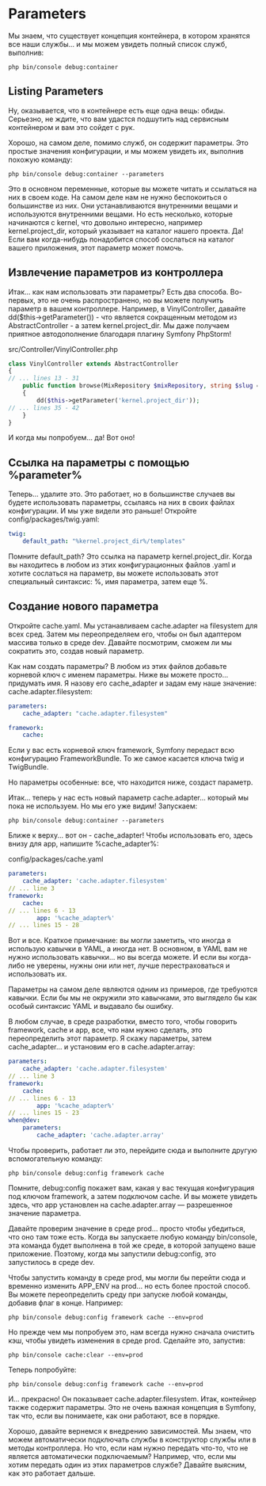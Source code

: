 # Parameters

Мы знаем, что существует концепция контейнера, в котором хранятся все наши службы... и мы можем увидеть полный список служб, выполнив:

```
php bin/console debug:container
```

## Listing Parameters

Ну, оказывается, что в контейнере есть еще одна вещь: обиды. Серьезно, не ждите, что вам удастся подшутить над сервисным контейнером и вам это сойдет с рук.

Хорошо, на самом деле, помимо служб, он содержит параметры. Это простые значения конфигурации, и мы можем увидеть их, выполнив похожую команду:

```
php bin/console debug:container --parameters
```

Это в основном переменные, которые вы можете читать и ссылаться на них в своем коде. На самом деле нам не нужно беспокоиться о большинстве из них. Они устанавливаются внутренними вещами и используются внутренними вещами. Но есть несколько, которые начинаются с kernel, что довольно интересно, например kernel.project_dir, который указывает на каталог нашего проекта. Да! Если вам когда-нибудь понадобится способ сослаться на каталог вашего приложения, этот параметр может помочь.

## Извлечение параметров из контроллера

Итак... как нам использовать эти параметры? Есть два способа. Во-первых, это не очень распространено, но вы можете получить параметр в вашем контроллере. Например, в VinylController, давайте dd($this->getParameter()) - что является сокращенным методом из AbstractController - а затем kernel.project_dir. Мы даже получаем приятное автодополнение благодаря плагину Symfony PhpStorm!

src/Controller/VinylController.php

```php
class VinylController extends AbstractController
{
// ... lines 13 - 31
    public function browse(MixRepository $mixRepository, string $slug = null): Response
    {
        dd($this->getParameter('kernel.project_dir'));
// ... lines 35 - 42
    }
}
```

И когда мы попробуем... да! Вот оно!

## Ссылка на параметры с помощью %parameter%

Теперь... удалите это. Это работает, но в большинстве случаев вы будете использовать параметры, ссылаясь на них в своих файлах конфигурации. И мы уже видели это раньше! Откройте config/packages/twig.yaml:

```yaml
twig:
    default_path: "%kernel.project_dir%/templates"
```

Помните default_path? Это ссылка на параметр kernel.project_dir. Когда вы находитесь в любом из этих конфигурационных файлов .yaml и хотите сослаться на параметр, вы можете использовать этот специальный синтаксис: %, имя параметра, затем еще %.

## Создание нового параметра

Откройте cache.yaml. Мы устанавливаем cache.adapter на filesystem для всех сред. Затем мы переопределяем его, чтобы он был адаптером массива только в среде dev. Давайте посмотрим, сможем ли мы сократить это, создав новый параметр.

Как нам создать параметры? В любом из этих файлов добавьте корневой ключ с именем параметры. Ниже вы можете просто... придумать имя. Я назову его cache_adapter и задам ему наше значение: cache.adapter.filesystem:

```yaml
parameters:
    cache_adapter: "cache.adapter.filesystem"

framework:
    cache:
```

Если у вас есть корневой ключ framework, Symfony передаст всю конфигурацию FrameworkBundle. То же самое касается ключа twig и TwigBundle.

Но параметры особенные: все, что находится ниже, создаст параметр.

Итак... теперь у нас есть новый параметр cache.adapter... который мы пока не используем. Но мы его уже видим! Запускаем:

```
php bin/console debug:container --parameters
```

Ближе к верху... вот он - cache_adapter! Чтобы использовать его, здесь внизу для app, напишите %cache_adapter%:

config/packages/cache.yaml

```yaml
parameters:
    cache_adapter: 'cache.adapter.filesystem'
// ... line 3
framework:
    cache:
// ... lines 6 - 13
        app: '%cache_adapter%'
// ... lines 15 - 28
```

Вот и все. Краткое примечание: вы могли заметить, что иногда я использую кавычки в YAML, а иногда нет. В основном, в YAML вам не нужно использовать кавычки... но вы всегда можете. И если вы когда-либо не уверены, нужны они или нет, лучше перестраховаться и использовать их.

Параметры на самом деле являются одним из примеров, где требуются кавычки. Если бы мы не окружили это кавычками, это выглядело бы как особый синтаксис YAML и выдавало бы ошибку.

В любом случае, в среде разработки, вместо того, чтобы говорить framework, cache и app, все, что нам нужно сделать, это переопределить этот параметр. Я скажу параметры, затем cache_adapter... и установим его в cache.adapter.array:

```yaml
parameters:
    cache_adapter: 'cache.adapter.filesystem'
// ... line 3
framework:
    cache:
// ... lines 6 - 13
        app: '%cache_adapter%'
// ... lines 15 - 23
when@dev:
    parameters:
        cache_adapter: 'cache.adapter.array'
```

Чтобы проверить, работает ли это, перейдите сюда и выполните другую вспомогательную команду:

```
php bin/console debug:config framework cache
```

Помните, debug:config покажет вам, какая у вас текущая конфигурация под ключом framework, а затем подключом cache. И вы можете увидеть здесь, что app установлен на cache.adapter.array — разрешенное значение параметра.

Давайте проверим значение в среде prod... просто чтобы убедиться, что оно там тоже есть. Когда вы запускаете любую команду bin/console, эта команда будет выполнена в той же среде, в которой запущено ваше приложение. Поэтому, когда мы запустили debug:config, это запустилось в среде dev.

Чтобы запустить команду в среде prod, мы могли бы перейти сюда и временно изменить APP_ENV на prod... но есть более простой способ. Вы можете переопределить среду при запуске любой команды, добавив флаг в конце. Например:

```
php bin/console debug:config framework cache --env=prod
```

Но прежде чем мы попробуем это, нам всегда нужно сначала очистить кэш, чтобы увидеть изменения в среде prod. Сделайте это, запустив:

```
php bin/console cache:clear --env=prod
```

Теперь попробуйте:

```
php bin/console debug:config framework cache --env=prod
```

И... прекрасно! Он показывает cache.adapter.filesystem. Итак, контейнер также содержит параметры. Это не очень важная концепция в Symfony, так что, если вы понимаете, как они работают, все в порядке.

Хорошо, давайте вернемся к внедрению зависимостей. Мы знаем, что можем автоматически подключать службы в конструктор службы или в методы контроллера. Но что, если нам нужно передать что-то, что не является автоматически подключаемым? Например, что, если мы хотим передать один из этих параметров службе? Давайте выясним, как это работает дальше.